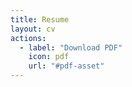 ```yaml
---
title: Resume
layout: cv
actions:
  - label: "Download PDF"
    icon: pdf
    url: "#pdf-asset"
---
```


